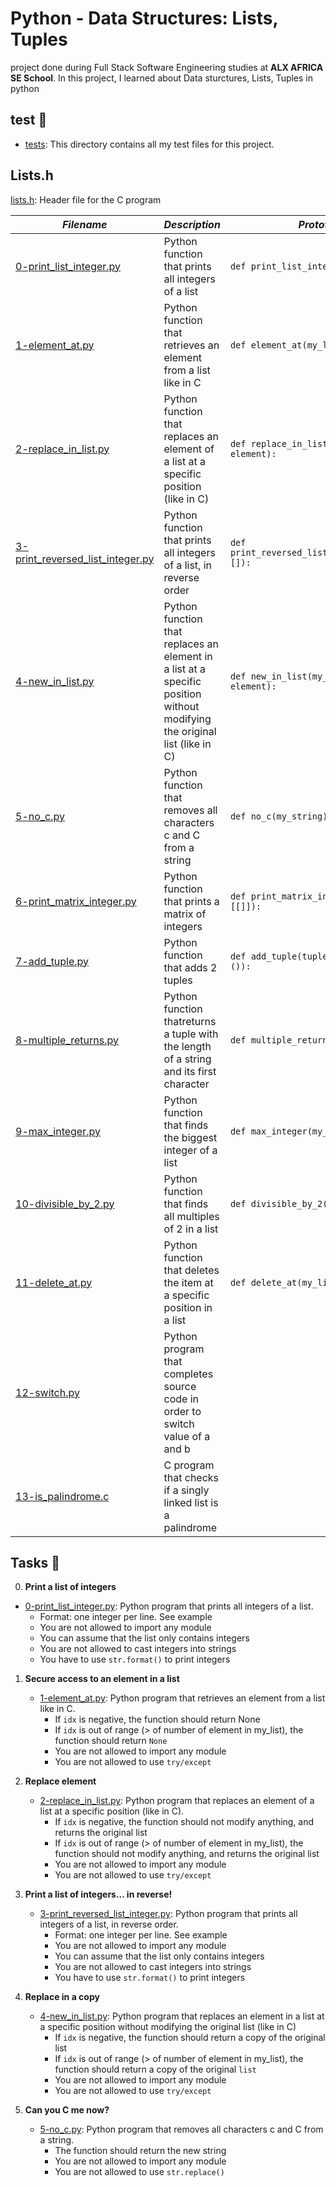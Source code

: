 # Python - Data Structures: Lists, Tuples
project done during Full Stack Software Engineering studies at **ALX AFRICA SE School**. In this project, I learned about Data sturctures, Lists, Tuples in python

## test 📁
- [tests](./tests/): This directory contains all my test files for this project.

## Lists.h
[lists.h](./lists.h): Header file for the C program


_Filename_ | _Description_ | _Prototype_ 
-----------|---------------|------------
[0-print_list_integer.py](./0-print_list_integer.py) | Python function that prints all integers of a list | `def print_list_integer(my_list=[]):`
[1-element_at.py](./1-element_at.py) | Python function that retrieves an element from a list like in C | `def element_at(my_list, idx):`
[2-replace_in_list.py](./2-replace_in_list.py) | Python function that replaces an element of a list at a specific position (like in C) | `def replace_in_list(my_list, idx, element):`
[3-print_reversed_list_integer.py](./3-print_reversed_list_integer.py) | Python function that prints all integers of a list, in reverse order | `def print_reversed_list_integer(my_list=[]):`
[4-new_in_list.py](./4-new_in_list.py) | Python function that replaces an element in a list at a specific position without modifying the original list (like in C) | `def new_in_list(my_list, idx, element):`
[5-no_c.py](./5-no_c.py) | Python function that removes all characters c and C from a string | `def no_c(my_string):`
[6-print_matrix_integer.py](./6-print_matrix_integer.py) | Python function that prints a matrix of integers | `def print_matrix_integer(matrix=[[]]):`
[7-add_tuple.py](./7-add_tuple.py) | Python function that adds 2 tuples | `def add_tuple(tuple_a=(), tuple_b=()):`
[8-multiple_returns.py](./8-multiple_returns.py) | Python function thatreturns a tuple with the length of a string and its first character | `def multiple_returns(sentence):`
[9-max_integer.py](./9-max_integer.py) | Python function that finds the biggest integer of a list | `def max_integer(my_list=[]):`
[10-divisible_by_2.py](./10-divisible_by_2.py) | Python function that finds all multiples of 2 in a list | `def divisible_by_2(my_list=[]):`
[11-delete_at.py](./11-delete_at.py) | Python function that deletes the item at a specific position in a list | `def delete_at(my_list=[], idx=0):` 
[12-switch.py](./12-switch.py) | Python program that completes source code in order to switch value of a and b | 
[13-is_palindrome.c](./13-is_palindrome.c) | C program that checks if a singly linked list is a palindrome | 

## Tasks 🛅

0. **Print a list of integers**

* [0-print_list_integer.py](./0-print_list_integer.py): Python program that prints all integers of a list.
    * Format: one integer per line. See example
    * You are not allowed to import any module
    * You can assume that the list only contains integers
    * You are not allowed to cast integers into strings
    * You have to use `str.format()` to print integers

1. **Secure access to an element in a list**
    * [1-element_at.py](./1-element_at.py): Python program that retrieves an element from a list like in C.
      * If `idx` is negative, the function should return None
      * If `idx` is out of range (> of number of element in my_list), the function should return `None`
      * You are not allowed to import any module
      * You are not allowed to use `try/except`


2. **Replace element**
    * [2-replace_in_list.py](./2-replace_in_list.py): Python program that replaces an element of a list at a specific position (like in C).
      * If `idx` is negative, the function should not modify anything, and returns the original list
      * If `idx` is out of range (> of number of element in my_list), the function should not modify anything, and returns the original list
      * You are not allowed to import any module
      * You are not allowed to use `try/except`


3. **Print a list of integers... in reverse!**
    * [3-print_reversed_list_integer.py](3-print_reversed_list_integer.py): Python program that prints all integers of a list, in reverse order.
      * Format: one integer per line. See example
      * You are not allowed to import any module
      * You can assume that the list only contains integers
      * You are not allowed to cast integers into strings
      * You have to use `str.format()` to print integers


4. **Replace in a copy**
    * [4-new_in_list.py](4-new_in_list.py): Python program that replaces an element in a list at a specific position without modifying the original list (like in C)
      * If `idx` is negative, the function should return a copy of the original list
      * If `idx` is out of range (> of number of element in my_list), the function should return a copy of the original `list`
      * You are not allowed to import any module
      * You are not allowed to use `try/except`


5. **Can you C me now?**
    * [5-no_c.py](5-no_c.py): Python program that removes all characters c and C from a string.
      * The function should return the new string
      * You are not allowed to import any module
      * You are not allowed to use `str.replace()`


